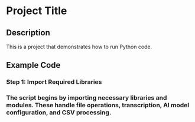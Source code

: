 # Project Title

## Description
This is a project that demonstrates how to run Python code.

## Example Code
### Step 1: Import Required Libraries

### The script begins by importing necessary libraries and modules. These handle file operations, transcription, AI model configuration, and CSV processing.
